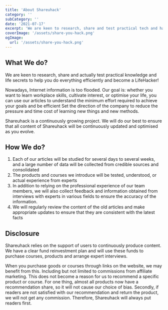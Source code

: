 ```yaml
---
title: 'About Shareuhack'
category: ''
subCategory: ''
date: '2021-07-17'
excerpt: 'We are keen to research, share and test practical tech and hacks to help you do everything efficiently. Help you become lifehacker!'
coverImage: '/assets/share-you-hack.png'
ogImage:
  url: '/assets/share-you-hack.png'
---
```


## What We do?

We are keen to research, share and actually test practical knowledge and life secrets to help you do everything efficiently and become a LifeHacker!

Nowadays, Internet information is too flooded. Our goal is: whether you want to learn workplace skills, cultivate interest, or optimise your life, you can use our articles to understand the minimum effort required to achieve your goals and be efficient Set the direction of the company to reduce the pressure and time cost of learning new things and new methods.

Shareuhack is a continuously growing project. We will do our best to ensure that all content of Shareuhack will be continuously updated and optimised as you evolve.

## How We do?

1. Each of our articles will be studied for several days to several weeks, and a large number of data will be collected from credible sources and consolidated
2. The products and courses we introduce will be tested, understood, or actual experience from experts
3. In addition to relying on the professional experience of our team members, we will also collect feedback and information obtained from interviews with experts in various fields to ensure the accuracy of the information.
4. We will regularly review the content of the old articles and make appropriate updates to ensure that they are consistent with the latest facts

## Disclosure

Shareuhack relies on the support of users to continuously produce content. We have a clear fund reinvestment plan and will use these funds to purchase courses, products and arrange expert interviews.

When you purchase goods or courses through links on the website, we may benefit from this. Including but not limited to commissions from affiliate marketing. This does not become a reason for us to recommend a specific product or course. For one thing, almost all products now have a recommendation share, so it will not cause our choice of bias. Secondly, if readers are not satisfied with our recommendation and return the product, we will not get any commission. Therefore, Shareuhack will always put readers first.
